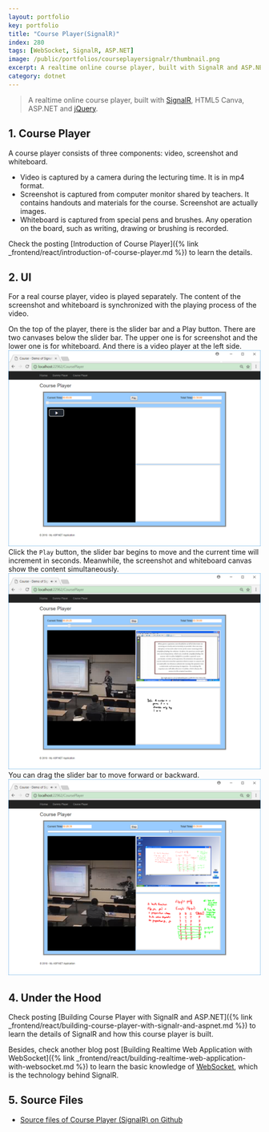 ```yaml
---
layout: portfolio
key: portfolio
title: "Course Player(SignalR)"
index: 280
tags: [WebSocket, SignalR, ASP.NET]
image: /public/portfolios/courseplayersignalr/thumbnail.png
excerpt: A realtime online course player, built with SignalR and ASP.NET.
category: dotnet
---
```


> A realtime online course player, built with [SignalR](https://www.asp.net/signalr), HTML5 Canva, ASP.NET and [jQuery](https://jquery.com/).

## 1. Course Player
A course player consists of three components: video, screenshot and whiteboard.
* Video is captured by a camera during the lecturing time. It is in mp4 format.
* Screenshot is captured from computer monitor shared by teachers. It contains handouts and materials for the course. Screenshot are actually images.
* Whiteboard is captured from special pens and brushes. Any operation on the board, such as writing, drawing or brushing is recorded.

Check the posting [Introduction of Course Player]({% link _frontend/react/introduction-of-course-player.md %}) to learn the details.

## 2. UI
For a real course player, video is played separately. The content of the screenshot and whiteboard is synchronized with the playing process of the video.

On the top of the player, there is the slider bar and a Play button. There are two canvases below the slider bar. The upper one is for screenshot and the lower one is for whiteboard. And there is a video player at the left side.
![image](/public/portfolios/courseplayersignalr/homepage.png)  
Click the `Play` button, the slider bar begins to move and the current time will increment in seconds. Meanwhile, the screenshot and whiteboard canvas show the content simultaneously.
![image](/public/portfolios/courseplayersignalr/playing.png)  
You can drag the slider bar to move forward or backward.
![image](/public/portfolios/courseplayersignalr/drag.png)  

## 4. Under the Hood
Check posting [Building Course Player with SignalR and ASP.NET]({% link _frontend/react/building-course-player-with-signalr-and-aspnet.md %}) to learn the details of SignalR and how this course player is built.

Besides, check another blog post [Building Realtime Web Application with WebSocket]({% link _frontend/react/building-realtime-web-application-with-websocket.md %}) to learn the basic knowledge of [WebSocket](https://en.wikipedia.org/wiki/WebSocket), which is the technology behind SignalR.

## 5. Source Files
* [Source files of Course Player (SignalR) on Github](https://github.com/jojozhuang/course-player-signalr)

